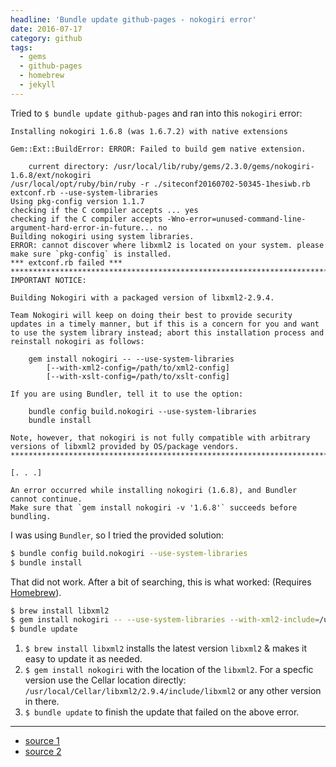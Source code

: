 ```yaml
---
headline: 'Bundle update github-pages - nokogiri error'
date: 2016-07-17
category: github
tags:
  - gems
  - github-pages
  - homebrew
  - jekyll
---
```


Tried to `$ bundle update github-pages` and ran into this `nokogiri` error:

```
Installing nokogiri 1.6.8 (was 1.6.7.2) with native extensions

Gem::Ext::BuildError: ERROR: Failed to build gem native extension.

    current directory: /usr/local/lib/ruby/gems/2.3.0/gems/nokogiri-1.6.8/ext/nokogiri
/usr/local/opt/ruby/bin/ruby -r ./siteconf20160702-50345-1hesiwb.rb extconf.rb --use-system-libraries
Using pkg-config version 1.1.7
checking if the C compiler accepts ... yes
checking if the C compiler accepts -Wno-error=unused-command-line-argument-hard-error-in-future... no
Building nokogiri using system libraries.
ERROR: cannot discover where libxml2 is located on your system. please make sure `pkg-config` is installed.
*** extconf.rb failed ***
************************************************************************
IMPORTANT NOTICE:

Building Nokogiri with a packaged version of libxml2-2.9.4.

Team Nokogiri will keep on doing their best to provide security
updates in a timely manner, but if this is a concern for you and want
to use the system library instead; abort this installation process and
reinstall nokogiri as follows:

    gem install nokogiri -- --use-system-libraries
        [--with-xml2-config=/path/to/xml2-config]
        [--with-xslt-config=/path/to/xslt-config]

If you are using Bundler, tell it to use the option:

    bundle config build.nokogiri --use-system-libraries
    bundle install

Note, however, that nokogiri is not fully compatible with arbitrary
versions of libxml2 provided by OS/package vendors.
************************************************************************

[. . .]

An error occurred while installing nokogiri (1.6.8), and Bundler cannot continue.
Make sure that `gem install nokogiri -v '1.6.8'` succeeds before bundling.
```

I was using `Bundler`, so I tried the provided solution:

```sh
$ bundle config build.nokogiri --use-system-libraries
$ bundle install
```

That did not work. After a bit of searching, this is what worked: (Requires [Homebrew]).

```sh
$ brew install libxml2
$ gem install nokogiri -- --use-system-libraries --with-xml2-include=/usr/local/opt/libxml2/include/libxml2
$ bundle update
```

1. `$ brew install libxml2` installs the latest version `libxml2` & makes it easy to update it as needed.
2. `$ gem install nokogiri` with the location of the `libxml2`. For a specfic version use the Cellar location directly:
`/usr/local/Cellar/libxml2/2.9.4/include/libxml2` or any other version in there.
3. `$ bundle update` to finish the update that failed on the above error.

---
- [source 1](http://stackoverflow.com/a/9322045)
- [source 2](http://stackoverflow.com/a/23585885)

[Homebrew]: http://brew.sh/
